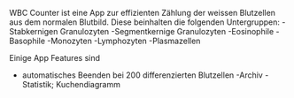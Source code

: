 WBC Counter ist eine App zur effizienten Zählung der weissen Blutzellen aus dem normalen Blutbild. Diese beinhalten die folgenden Untergruppen: 
-Stabkernigen Granulozyten
-Segmentkernige Granulozyten
-Eosinophile
-Basophile
-Monozyten
-Lymphozyten
-Plasmazellen

Einige App Features sind
- automatisches Beenden bei 200 differenzierten Blutzellen 
-Archiv 
-Statistik; Kuchendiagramm
